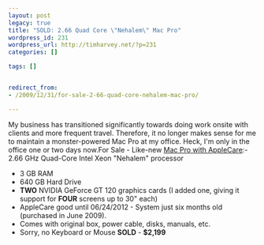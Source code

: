 ```yaml
---
layout: post
legacy: true
title: "SOLD: 2.66 Quad Core \"Nehalem\" Mac Pro"
wordpress_id: 231
wordpress_url: http://timharvey.net/?p=231
categories: []

tags: []


redirect_from:
- /2009/12/31/for-sale-2-66-quad-core-nehalem-mac-pro/

---
```

My business has transitioned significantly towards doing work onsite with clients and more frequent travel. Therefore, it no longer makes sense for me to maintain a monster-powered Mac Pro at my office. Heck, I'm only in the office one or two days now.For Sale - Like-new [Mac Pro with AppleCare](http://www.amazon.com/gp/product/B000R84UQ0/ref=ox_ya_oh_product):- 2.66 GHz Quad-Core Intel Xeon "Nehalem" processor
- 3 GB RAM
- 640 GB Hard Drive
- **TWO** NVIDIA GeForce GT 120 graphics cards (I added one, giving it support for **FOUR** screens up to 30" each)
- AppleCare good until 06/24/2012
        - System just six months old (purchased in June 2009).
- Comes with original box, power cable, disks, manuals, etc.
- Sorry, no Keyboard or Mouse
**SOLD** - **$2,199**
